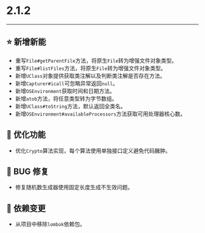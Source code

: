 # 2.1.2

---------------------

## ⭐ 新增新能

- 重写`File#getParentFile`方法，将原生`File`转为增强文件对象类型。
- 重写`File#listFiles`方法，将原生`File`转为增强文件对象类型。
- 新增`UClass`对象提供获取类注解以及判断类注解是否存在方法。
- 新增`Capturer#icall`可忽略异常返回`null`。
- 新增`OSEnvironment`获取时间和日期方法。
- 新增`atob`方法，将任意类型转为字节数组。
- 新增`UClass#toString`方法，默认返回全类名。
- 新增`OSEnvironment#availableProcessors`方法获取可用处理器核心数。

## 👻 优化功能

- 优化`Crypto`算法实现，每个算法使用单独接口定义避免代码臃肿。

## 🐞 BUG 修复

- 修复随机数生成器使用固定长度生成不生效问题。

## 🔨 依赖变更

- 从项目中移除`lombok`依赖包。